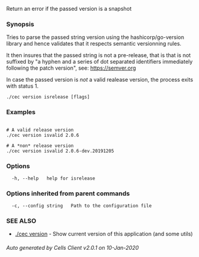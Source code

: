 Return an error if the passed version is a snapshot

### Synopsis

Tries to parse the passed string version using the hashicorp/go-version library 
and hence validates that it respects semantic versionning rules.

It then insures that the passed string is not a pre-release, 
that is that is not suffixed by "a hyphen and a series of dot separated identifiers 
immediately following the patch version", see: https://semver.org

In case the passed version is *not* a valid realease version, the process exits with status 1.

```
./cec version isrelease [flags]
```

### Examples

```

# A valid release version
./cec version isvalid 2.0.6

# A *non* release version
./cec version isvalid 2.0.6-dev.20191205

```

### Options

```
  -h, --help   help for isrelease
```

### Options inherited from parent commands

```
  -c, --config string   Path to the configuration file
```

### SEE ALSO

* [./cec version](./cec-version)	 - Show current version of this application (and some utils)

###### Auto generated by Cells Client v2.0.1 on 10-Jan-2020
